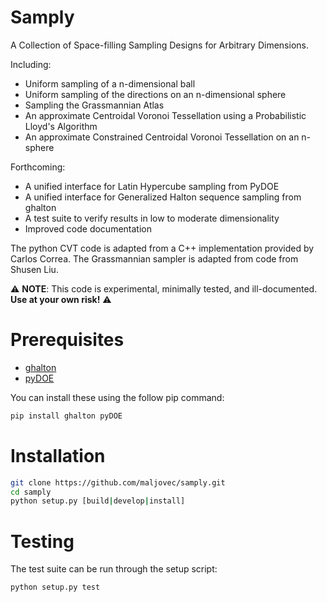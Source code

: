 # Samply
A Collection of Space-filling Sampling Designs for Arbitrary Dimensions.

Including:
 * Uniform sampling of a n-dimensional ball
 * Uniform sampling of the directions on an n-dimensional sphere
 * Sampling the Grassmannian Atlas
 * An approximate Centroidal Voronoi Tessellation using a Probabilistic
   Lloyd's Algorithm
 * An approximate Constrained Centroidal Voronoi Tessellation on an
   n-sphere

Forthcoming:
 * A unified interface for Latin Hypercube sampling from PyDOE
 * A unified interface for Generalized Halton sequence sampling from ghalton
 * A test suite to verify results in low to moderate dimensionality
 * Improved code documentation

The python CVT code is adapted from a C++ implementation provided by
Carlos Correa. The Grassmannian sampler is adapted from code from Shusen
Liu.

:warning: **NOTE**: This code is experimental, minimally tested, and
ill-documented. **Use at your own risk!** :warning:

# Prerequisites

 * [ghalton](https://github.com/fmder/ghalton)
 * [pyDOE](https://pythonhosted.org/pyDOE/)

You can install these using the follow pip command:

 ```bash
 pip install ghalton pyDOE
 ```

# Installation

```bash
git clone https://github.com/maljovec/samply.git
cd samply
python setup.py [build|develop|install]
```

# Testing

The test suite can be run through the setup script:

```bash
python setup.py test
```
